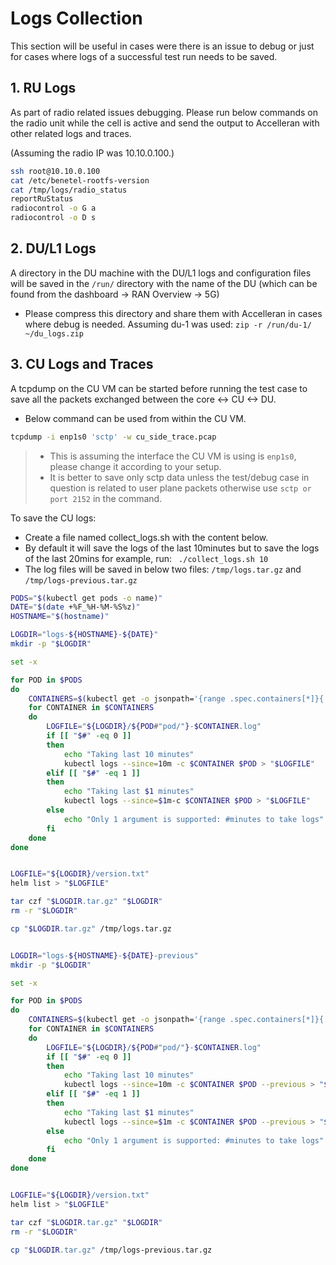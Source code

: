 # Logs Collection

This section will be useful in cases were there is an issue to debug or just for cases where logs of a successful test run needs to be saved.

## 1. RU Logs

As part of radio related issues debugging. Please run below commands on the radio unit while the cell is active and send the output to Accelleran with other related logs and traces.

(Assuming the radio IP was 10.10.0.100.)
```bash
ssh root@10.10.0.100
cat /etc/benetel-rootfs-version
cat /tmp/logs/radio_status
reportRuStatus
radiocontrol -o G a
radiocontrol -o D s
```

## 2. DU/L1 Logs

A directory in the DU machine with the DU/L1 logs and configuration files will be saved in the ```/run/``` directory with the name of the DU (which can be found from the dashboard -> RAN Overview -> 5G)

- Please compress this directory and share them with Accelleran in cases where debug is needed. Assuming du-1 was used: ```zip -r /run/du-1/ ~/du_logs.zip```


## 3. CU Logs and Traces

A tcpdump on the CU VM can be started before running the test case to save all the packets exchanged between the core <-> CU <-> DU.

- Below command can be used from within the CU VM.
```bash
tcpdump -i enp1s0 'sctp' -w cu_side_trace.pcap
```

> - This is assuming the interface the CU VM is using is ```enp1s0```, please change it according to your setup.
> - It is better to save only sctp data unless the test/debug case in question is related to user plane packets otherwise use ```sctp or port 2152``` in the command.

To save the CU logs:

- Create a file named collect_logs.sh with the content below.
- By default it will save the logs of the last 10minutes but to save the logs of the last 20mins for example, run: ``` ./collect_logs.sh 10```
- The log files will be saved in below two files: ```/tmp/logs.tar.gz``` and ```/tmp/logs-previous.tar.gz```

```bash
PODS="$(kubectl get pods -o name)"
DATE="$(date +%F_%H-%M-%S%z)"
HOSTNAME="$(hostname)"

LOGDIR="logs-${HOSTNAME}-${DATE}"
mkdir -p "$LOGDIR"

set -x

for POD in $PODS
do
    CONTAINERS=$(kubectl get -o jsonpath='{range .spec.containers[*]}{.name}{"\n"}{end}{range .spec.initContainers[*]}{.name}{"\n"}{end}' $POD)
    for CONTAINER in $CONTAINERS
    do
        LOGFILE="${LOGDIR}/${POD#"pod/"}-$CONTAINER.log"
        if [[ "$#" -eq 0 ]]
        then
            echo "Taking last 10 minutes"
            kubectl logs --since=10m -c $CONTAINER $POD > "$LOGFILE"
        elif [[ "$#" -eq 1 ]]
        then
            echo "Taking last $1 minutes"
            kubectl logs --since=$1m-c $CONTAINER $POD > "$LOGFILE"
        else
            echo "Only 1 argument is supported: #minutes to take logs"
        fi
    done
done


LOGFILE="${LOGDIR}/version.txt"
helm list > "$LOGFILE"

tar czf "$LOGDIR.tar.gz" "$LOGDIR"
rm -r "$LOGDIR"

cp "$LOGDIR.tar.gz" /tmp/logs.tar.gz


LOGDIR="logs-${HOSTNAME}-${DATE}-previous"
mkdir -p "$LOGDIR"

set -x

for POD in $PODS
do
    CONTAINERS=$(kubectl get -o jsonpath='{range .spec.containers[*]}{.name}{"\n"}{end}{range .spec.initContainers[*]}{.name}{"\n"}{end}' $POD)
    for CONTAINER in $CONTAINERS
    do
        LOGFILE="${LOGDIR}/${POD#"pod/"}-$CONTAINER.log"
        if [[ "$#" -eq 0 ]]
        then
            echo "Taking last 10 minutes"
            kubectl logs --since=10m -c $CONTAINER $POD --previous > "$LOGFILE"
        elif [[ "$#" -eq 1 ]]
        then
            echo "Taking last $1 minutes"
            kubectl logs --since=$1m -c $CONTAINER $POD --previous > "$LOGFILE"
        else
            echo "Only 1 argument is supported: #minutes to take logs"
        fi
    done
done


LOGFILE="${LOGDIR}/version.txt"
helm list > "$LOGFILE"

tar czf "$LOGDIR.tar.gz" "$LOGDIR"
rm -r "$LOGDIR"

cp "$LOGDIR.tar.gz" /tmp/logs-previous.tar.gz
```
